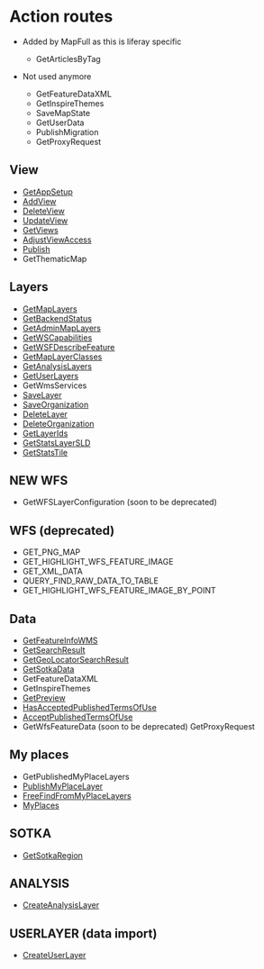 # Action routes

* Added by MapFull as this is liferay specific
    - GetArticlesByTag

* Not used anymore
    - GetFeatureDataXML
    - GetInspireThemes
    - SaveMapState
    - GetUserData
    - PublishMigration
    - GetProxyRequest

## View

- [GetAppSetup](/documentation/backend/actionroutes/getappsetup)
- [AddView](/documentation/backend/actionroutes/addview)
- [DeleteView](/documentation/backend/actionroutes/deleteview)
- [UpdateView](/documentation/backend/actionroutes/updateview)
- [GetViews](/documentation/backend/actionroutes/getviews)
- [AdjustViewAccess](/documentation/backend/actionroutes/adjustviewaccess)
- [Publish](/documentation/backend/actionroutes/publish)
- GetThematicMap

## Layers

- [GetMapLayers](/documentation/backend/actionroutes/getMapLayers)
- [GetBackendStatus](/documentation/backend/actionroutes/getBackendStatus)
- [GetAdminMapLayers](/documentation/backend/actionroutes/getAdminMapLayers)
- [GetWSCapabilities](/documentation/backend/actionroutes/getWSCapabilities)
- [GetWSFDescribeFeature](/documentation/backend/actionroutes/GetWSFDescribeFeature)
- [GetMapLayerClasses](/documentation/backend/actionroutes/getMapLayerClasses)
- [GetAnalysisLayers](/documentation/backend/actionroutes/getAnalysisLayers)
- [GetUserLayers](/documentation/backend/actionroutes/getUserLayers)
- GetWmsServices
- [SaveLayer](/documentation/backend/actionroutes/saveLayer)
- [SaveOrganization](/documentation/backend/actionroutes/saveOrganization)
- [DeleteLayer](/documentation/backend/actionroutes/deleteLayer)
- [DeleteOrganization](/documentation/backend/actionroutes/deleteOrganization)
- [GetLayerIds](/documentation/backend/actionroutes/getLayerIds)
- [GetStatsLayerSLD](/documentation/backend/actionroutes/getStatsLayerSLD)
- [GetStatsTile](/documentation/backend/actionroutes/getStatsTile)

## NEW WFS

- GetWFSLayerConfiguration (soon to be deprecated)

## WFS (deprecated)

- GET\_PNG\_MAP
- GET\_HIGHLIGHT\_WFS\_FEATURE\_IMAGE
- GET\_XML\_DATA
- QUERY\_FIND\_RAW\_DATA\_TO\_TABLE
- GET\_HIGHLIGHT\_WFS\_FEATURE\_IMAGE\_BY\_POINT

## Data

- [GetFeatureInfoWMS](/documentation/backend/actionroutes/getfeatureinfowms)
- [GetSearchResult](/documentation/backend/actionroutes/getsearchresult)
- [GetGeoLocatorSearchResult](/documentation/backend/actionroutes/getGeoLocatorSearchResult)
- [GetSotkaData](/documentation/backend/actionroutes/getsotkadata)
- GetFeatureDataXML
- GetInspireThemes
- [GetPreview](/documentation/backend/actionroutes/getpreview)
- [HasAcceptedPublishedTermsOfUse](/documentation/backend/actionroutes/hasacceptedpublishedtermsofuse)
- [AcceptPublishedTermsOfUse](/documentation/backend/actionroutes/acceptpublishedtermsofuse)
- GetWfsFeatureData (soon to be deprecated)
GetProxyRequest

## My places

- GetPublishedMyPlaceLayers
- [PublishMyPlaceLayer](/documentation/backend/actionroutes/publishmyplacelayer)
- [FreeFindFromMyPlaceLayers](/documentation/backend/actionroutes/freefindfrommyplacelayers)
- [MyPlaces](/documentation/backend/actionroutes/myplaces)

## SOTKA

- [GetSotkaRegion](/documentation/backend/actionroutes/getsotkaregion)

## ANALYSIS

- [CreateAnalysisLayer](/documentation/backend/actionroutes/createanalysislayer)

## USERLAYER (data import)

- [CreateUserLayer](/documentation/backend/actionroutes/createauserlayer)
